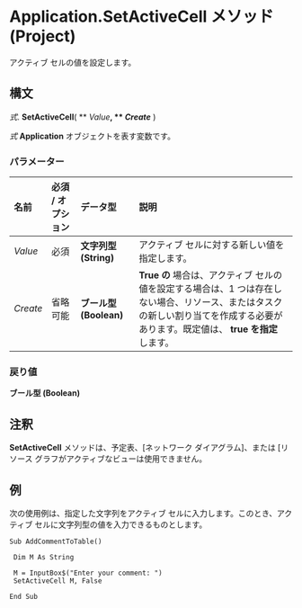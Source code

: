 
# Application.SetActiveCell メソッド (Project)

アクティブ セルの値を設定します。


## 構文

 _式_. **SetActiveCell**( ** _Value_**, ** _Create_** )

 _式_ **Application** オブジェクトを表す変数です。


### パラメーター



|**名前**|**必須 / オプション**|**データ型**|**説明**|
|:-----|:-----|:-----|:-----|
| _Value_|必須|**文字列型 (String)**|アクティブ セルに対する新しい値を指定します。|
| _Create_|省略可能|**ブール型 (Boolean)**|**True の** 場合は、アクティブ セルの値を設定する場合は、1 つは存在しない場合、リソース、またはタスクの新しい割り当てを作成する必要があります。既定値は、 **true を指定** します。|

### 戻り値

 **ブール型 (Boolean)**


## 注釈

 **SetActiveCell** メソッドは、予定表、[ネットワーク ダイアグラム]、または [リソース グラフがアクティブなビューは使用できません。


## 例

次の使用例は、指定した文字列をアクティブ セルに入力します。このとき、アクティブ セルに文字列型の値を入力できるものとします。


```
Sub AddCommentToTable() 
 
 Dim M As String 
 
 M = InputBox$("Enter your comment: ") 
 SetActiveCell M, False 
 
End Sub
```

